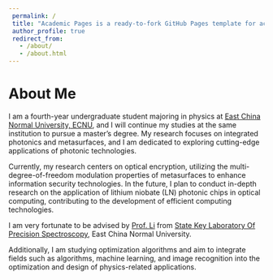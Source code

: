 ```yaml
---
 permalink: /
 title: "Academic Pages is a ready-to-fork GitHub Pages template for academic personal websites"
 author_profile: true
 redirect_from: 
   - /about/
   - /about.html
---
```

 
About Me
======
I am a fourth-year undergraduate student majoring in physics at [East China Normal University, ECNU](https://www.ecnu.edu.cn/), and I will continue my studies at the same institution to pursue a master’s degree. My research focuses on integrated photonics and metasurfaces, and I am dedicated to exploring cutting-edge applications of photonic technologies. 

Currently, my research centers on optical encryption, utilizing the multi-degree-of-freedom modulation properties of metasurfaces to enhance information security technologies. In the future, I plan to conduct in-depth research on the application of lithium niobate (LN) photonic chips in optical computing, contributing to the development of efficient computing technologies.

I am very fortunate to be advised by [Prof. Li](https://faculty.ecnu.edu.cn/_s29/ll2/main.psp) from [State Key Laboratory Of Precision Spectroscopy](http://www.lps.ecnu.edu.cn/), East China Normal University.

Additionally, I am studying optimization algorithms and aim to integrate fields such as algorithms, machine learning, and image recognition into the optimization and design of physics-related applications.
